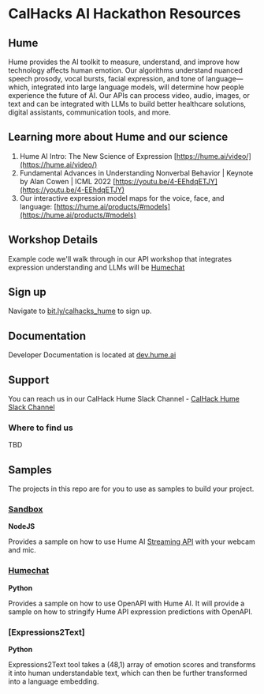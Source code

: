 # CalHacks AI Hackathon Resources

## Hume
Hume provides the AI toolkit to measure, understand, and improve how technology affects human emotion. Our algorithms understand nuanced speech prosody, vocal bursts, facial expression, and tone of language—which, integrated into large language models, will determine how people experience the future of AI. Our APIs can process video, audio, images, or text and can be integrated with LLMs to build better healthcare solutions, digital assistants, communication tools, and more.

## Learning more about Hume and our science
1. Hume AI Intro: The New Science of Expression [https://hume.ai/video/](https://hume.ai/video/)
2. Fundamental Advances in Understanding Nonverbal Behavior | Keynote by Alan Cowen | ICML 2022 [https://youtu.be/4-EEhdqETJY](https://youtu.be/4-EEhdqETJY)
3. Our interactive expression model maps for the voice, face, and language: [https://hume.ai/products/#models](https://hume.ai/products/#models)

## Workshop Details
Example code we'll walk through in our API workshop that integrates expression understanding and LLMs will be [Humechat](https://github.com/HumeAI/CalHacks/tree/main/humechat)
## Sign up
Navigate to [bit.ly/calhacks_hume](bit.ly/calhacks_hume) to sign up.

## Documentation
Developer Documentation is located at [dev.hume.ai](https://dev.hume.ai)

## Support 
You can reach us in our CalHack Hume Slack Channel - [CalHack Hume Slack Channel](https://join.slack.com/share/enQtNTQyODMwMTEzNzI5OC0yZWU5YWRmZmViOWM3ZDk0MmQ3NGJmMzU2OWE3ZTc1ZjczZWMxODQ0ZjE2OWFmZTYwNjE0M2VhODM5Mzk4YTUy)
### Where to find us
TBD

## Samples
The projects in this repo are for you to use as samples to build your project.

### [Sandbox](https://github.com/HumeAI/CalHacks/tree/main/sandbox)
**NodeJS** 

Provides a sample on how to use Hume AI [Streaming API](https://docs.hume.ai/doc/streaming-api) with your webcam and mic.
### [Humechat](https://github.com/HumeAI/CalHacks/tree/main/humechat)
**Python**

Provides a sample on how to use OpenAPI with Hume AI.
It will provide a sample on how to stringify Hume API expression predictions with OpenAPI.

### [Expressions2Text]
**Python**

Expressions2Text tool takes a (48,1) array of emotion scores and transforms it into human understandable text, which can then be further transformed into a language embedding. 